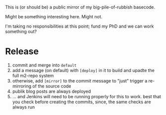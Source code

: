 
This is (or should be) a public mirror of my big-pile-of-rubbish basecode.

Might be something interesting here.
Might not.

I'm taking no responsibilities at this point; fund my PhD and we can work something out?

# Release

1. commit and merge into `default`
1. add a message (on default) with `[deploy]` in it to build and upadte the full m2-repo system
4. otherwise, add `[mirror]` to the commit message to "just" trigger a re-mirroring of the source code
3. publik blog posts are always deployed
5. ... and Jenkins will need to be running properly for this to work. best that you check before creating the commits, since, the same checks are always run

